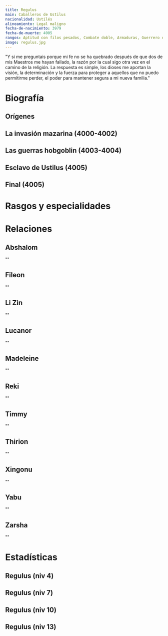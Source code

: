 ```yaml
---
title: Regulus
main: Caballeros de Ustilus
nacionalidad: Ustilés
alineamiento: Legal maligno
fecha-de-nacimiento: 3979
fecha-de-muerte: 4005
rangos: Aptitud con filos pesados, Combate doble, Armaduras, Guerrero divino, Castigo divino, Presencia
image: regulus.jpg
---
```


"Y si me preguntais porque mi fe no se ha quebrado después de que dos de mis Maestros me hayan fallado, la razón por la cual sigo otra vez en el camino de la religión. La respuesta es simple, los dioses me aportan la visión, la determinación y la fuerza para proteger a aquellos que no puedo permitirme perder, el poder para mantener segura a mi nueva familia."

# Biografía

## Orígenes



## La invasión mazarina (4000-4002)



## Las guerras hobgoblin (4003-4004)



## Esclavo de Ustilus (4005)



## Final (4005)



# Rasgos y especialidades



# Relaciones

## Abshalom

""

## Fileon

""

## Li Zin

""

## Lucanor

""

## Madeleine

""

## Reki

""

## Timmy

""

## Thirion

""

## Xingonu

""

## Yabu

""

## Zarsha

""

# Estadísticas

## Regulus (niv 4)

## Regulus (niv 7)

## Regulus (niv 10)

## Regulus (niv 13)




